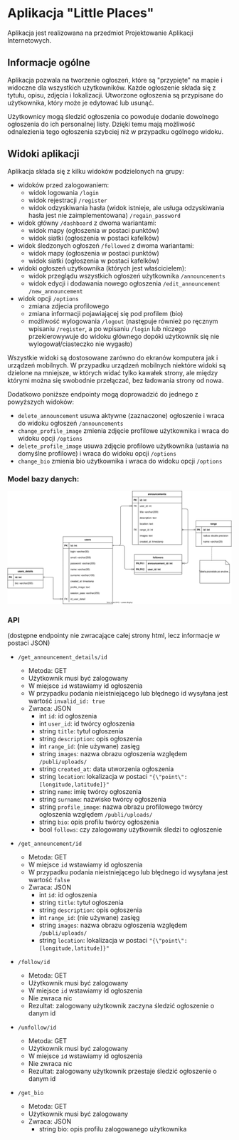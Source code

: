 <h1>Aplikacja "Little Places"</h1>
Aplikacja jest realizowana na przedmiot Projektowanie Aplikacji Internetowych. 
<h2>Informacje ogólne</h2>
Aplikacja pozwala na tworzenie ogłoszeń, które są "przypięte" na mapie i widoczne dla wszystkich użytkowników. Każde ogłoszenie składa się z tytułu, opisu, zdjęcia i lokalizacji. Utworzone ogłoszenia są przypisane do użytkownika, który może je edytować lub usunąć.

Użytkownicy mogą śledzić ogłoszenia co powoduje dodanie dowolnego ogłoszenia do ich personalnej listy. Dzięki temu mają możliwość odnalezienia tego ogłoszenia szybciej niż w przypadku ogólnego widoku.


<h2>Widoki aplikacji</h2>
Aplikacja składa się z kilku widoków podzielonych na grupy:

- widoków przed zalogowaniem:
  - widok logowania `/login`
  - widok rejestracji `/register`
  - widok odzyskiwania hasła (widok istnieje, ale usługa odzyskiwania hasła jest nie zaimplementowana) `/regain_password`
- widok główny `/dashboard` z dwoma wariantami:
  - widok mapy (ogłoszenia w postaci punktów)
  - widok siatki (ogłoszenia w postaci kafelków)
- widok śledzonych ogłoszeń `/followed` z dwoma wariantami:
  - widok mapy (ogłoszenia w postaci punktów)
  - widok siatki (ogłoszenia w postaci kafelków)
- widoki ogłoszeń użytkownika (których jest właścicielem):
  - widok przeglądu wszystkich ogłoszeń użytkownika `/announcements`
  - widok edycji i dodawania nowego ogłoszenia `/edit_announcement` `/new_announcement`
- widok opcji `/options`
  - zmiana zdjecia profilowego
  - zmiana informacji pojawiającej się pod profilem (bio)
  - możliwość wylogowania `/logout` (następuje również po ręcznym wpisaniu `/register`, a po wpisaniu `/login` lub niczego przekierowywuje do widoku głównego dopóki użytkownik się nie wylogował/ciasteczko nie wygasło)


Wszystkie widoki są dostosowane zarówno do ekranów komputera jak i urządzeń mobilnych.
W przypadku urządzeń mobilnych niektóre widoki są dzielone na mniejsze, w których widać tylko kawałek strony, ale między którymi można się swobodnie przełączać, bez ładowania strony od nowa.

Dodatkowo poniższe endpointy mogą doprowadzić do jednego z powyższych widoków:

- `delete_announcement` usuwa aktywne (zaznaczone) ogłoszenie i wraca do widoku ogłoszeń `/announcements`
- `change_profile_image` zmienia zdjęcie profilowe użytkownika i wraca do widoku opcji `/options`
- `delete_profile_image` usuwa zdjęcie profilowe użytkownika (ustawia na domyślne profilowe) i wraca do widoku opcji `/options`
- `change_bio` zmienia bio użytkownika i wraca do widoku opcji `/options`

<h3>Model bazy danych:</h3>
<img src="./database_model.svg">

<h3>API</h3>
(dostępne endpointy nie zwracające całej strony html, lecz informacje w postaci JSON)

- `/get_announcement_details/id`
  - Metoda: GET
  - Użytkownik musi być zalogowany
  - W miejsce `id` wstawiamy id ogłoszenia
  - W przypadku podania nieistniejącego lub błędnego id wysyłana jest wartość `invalid_id: true`
  - Zwraca: JSON
    - int `id`: id ogłoszenia
    - int `user_id`: id twórcy ogłoszenia
    - string `title`: tytuł ogłoszenia
    - string `description`: opis ogłoszenia
    - int `range_id`: (nie używane) zasięg
    - string `images`: nazwa obrazu ogłoszenia względem `/publi/uploads/`
    - string `created_at`: data utworzenia ogłoszenia
    - string `location`: lokalizacja w postaci `"{\"point\":[longitude,latitude]}"`
    - string `name`: imię twórcy ogłoszenia
    - string `surname`: nazwisko twórcy ogłoszenia
    - string `profile_image`:  nazwa obrazu profilowego twórcy ogłoszenia względem `/publi/uploads/`
    - string `bio`: opis profilu twórcy ogłoszenia
    - bool `follows`: czy zalogowany użytkownik śledzi to ogłoszenie

- `/get_announcement/id`
  - Metoda: GET
  - W miejsce `id` wstawiamy id ogłoszenia
  - W przypadku podania nieistniejącego lub błędnego id wysyłana jest wartość `false`
  - Zwraca: JSON
    - int `id`: id ogłoszenia
    - string `title`: tytuł ogłoszenia
    - string `description`: opis ogłoszenia
    - int `range_id`: (nie używane) zasięg
    - string `images`: nazwa obrazu ogłoszenia względem `/publi/uploads/`
    - string `location`: lokalizacja w postaci `"{\"point\":[longitude,latitude]}"`

- `/follow/id`
  - Metoda: GET
  - Użytkownik musi być zalogowany
  - W miejsce `id` wstawiamy id ogłoszenia
  - Nie zwraca nic
  - Rezultat: zalogowany użytkownik zaczyna śledzić ogłoszenie o danym id

- `/unfollow/id`
  - Metoda: GET
  - Użytkownik musi być zalogowany
  - W miejsce `id` wstawiamy id ogłoszenia
  - Nie zwraca nic
  - Rezultat: zalogowany użytkownik przestaje śledzić ogłoszenie o danym id

- `/get_bio`
  - Metoda: GET
  - Użytkownik musi być zalogowany
  - Zwraca: JSON
    - string bio: opis profilu zalogowanego użytkownika
